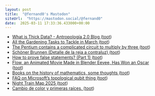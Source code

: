 ```yaml
---
layout: post
title:  "@fernand0's Mastodon"
siteUrl:  "https://mastodon.social/@fernand0"
date:  2025-03-11 17:33:36.433000+00:00
---
```

*  [What is Thick Data? - Antropología 2.0 Blog ](https://blog.antropologia2-0.com/en/what-is-thick-data) ([toot](https://mastodon.social/@fernand0/114144995995247830))
*  [All the Gardening Tasks to Tackle in March ](https://lifehacker.com/home/gardening-tasks-to-do-in-marc) ([toot](https://mastodon.social/@fernand0/114144731861090788))
*  [The Pentium contains a complicated circuit to multiply by three ](https://www.righto.com/2025/03/pentium-multiplier-adder-reverse-engineered.htm) ([toot](https://mastodon.social/@fernand0/114144576943210280))
*  [Schöner Brunnen (Detalle de la reja a contraluz) ](https://www.flickr.com/photos/fernand0/54359881346) ([toot](https://mastodon.social/@fernand0/114144531066764044))
*  [How to prove false statements? (Part 1) ](https://blog.cryptographyengineering.com/2025/02/04/how-to-prove-false-statements-part-1) ([toot](https://mastodon.social/@fernand0/114143827581001435))
*  [Flow, an Animated Movie Made in Blender Eevee, Has Won an Oscar ](https://80.lv/articles/blender-made-movie-flow-wins-an-oscar-at-the-97th-academy-awards-ceremony) ([toot](https://mastodon.social/@fernand0/114143597515500689))
*  [Books on the history of mathematics, some thoughts ](https://thonyc.wordpress.com/2025/02/12/books-on-the-history-of-mathematics-some-thoughts) ([toot](https://mastodon.social/@fernand0/114143245925258016))
*  [FAQ on Microsoft’s topological qubit thing ](https://scottaaronson.blog/?p=866) ([toot](https://mastodon.social/@fernand0/114143066368314406))
*  [Night Train Map 2025 ](https://back-on-track.eu/night-train-map) ([toot](https://mastodon.social/@fernand0/114141454170011981))
*  [Cambio de color y primeras raíces. ](https://avecesunafoto.wordpress.com/2025/03/10/cambio-de-color-y-primeras-raices) ([toot](https://mastodon.social/@fernand0/114139634494541775))
